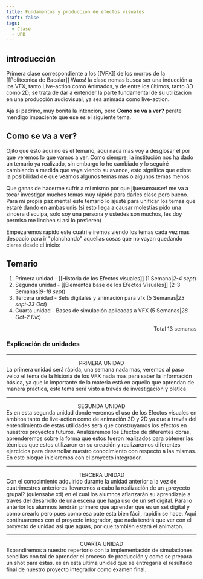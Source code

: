 ```yaml
---
title: Fundamentos y producción de efectos visuales
draft: false
tags:
  - Clase
  - UPB
---
```

## introducción 

Primera clase correspondiente a los [[VFX]] de los morros de la [[Politecnica de Bacalar]] Waos! la clase nomas busca ser una inducción a los VFX, tanto Live-action como Animados, y de entre los últimos, tanto 3D como 2D; se trata de dar a entender la parte fundamental de su utilización en una producción audiovisual, ya sea animada como live-action.

Ajá si padrino, muy bonita la intención, pero **Como se va a ver?**
perate mendigo impaciente que ese es el siguiente tema.

## Como se va a ver?

Ojito que esto aquí no es el temario, aquí nada mas voy a desglosar el por que veremos lo que vamos a ver. Como siempre, la institución nos ha dado un temario ya realizado, sin embargo lo he cambiado y lo seguiré cambiando a medida que vaya viendo su avance, esto significa que existe la posibilidad de que veamos algunos temas mas o algunos temas menos.

Que ganas de hacerme sufrir a mi mismo por que jijuesumauser! me va a tocar investigar muchos temas muy rápido para darles clase pero bueno.
Para mi propia paz mental este temario lo ajusté para unificar los temas que estaré dando en ambas unis (si esto llega a causar molestias pido una sincera disculpa, solo soy una persona y ustedes son muchos, les doy permiso me linchen si así lo prefieren)

Empezaremos rápido este cuatri e iremos viendo los temas cada vez mas despacio para ir "planchando" aquellas cosas que no vayan quedando claras desde el inicio: 

## Temario

1. Primera unidad - [[Historia de los Efectos visuales]] (1 Semana|*2-4 sept*)
2. Segunda unidad - [[Elementos base de los Efectos Visuales]] (2-3 Semanas|*9-18 sept*)
3. Tercera unidad - Sets digitales y animación para vfx (5 Semanas|*23 sept-23 Oct*) 
4. Cuarta unidad - Bases de simulación aplicadas a VFX (5 Semanas|*28 Oct-2 Dic*)

<p align="right">Total 13 semanas</p>

### Explicación de unidades

---
<center>PRIMERA UNIDAD</center>
La primera unidad será rápida, una semana nada mas, veremos al paso veloz el tema de la historia de los VFX nada mas para saber la información básica, ya que lo importante de la materia está en aquello que aprendan de manera practica, este tema será visto a través de investigación y platica

---

<center>SEGUNDA UNIDAD</center>
Es en esta segunda unidad donde veremos el uso de los Efectos visuales en ámbitos tanto de live-action como de animación 3D y 2D ya que a través del entendimiento de estas utilidades será que construyamos los efectos en nuestros proyectos futuros. Analizaremos los Efectos de diferentes obras, aprenderemos sobre la forma que estos fueron realizados para obtener las técnicas que estos utilizaron en su creación y realizaremos diferentes ejercicios para desarrollar nuestro conocimiento con respecto a las mismas.
En este bloque iniciaremos con el proyecto integrador.

---

<center>TERCERA UNIDAD</center>
Con el conocimiento adquirido durante la unidad anterior a la vez de cuatrimestres anteriores llevaremos a cabo la realización de un ¿proyecto grupal? (quiensabe xd) en el cual los alumnos afianzarán su aprendizaje a través del desarrollo de una escena que haga uso de un set digital. Para lo anterior los alumnos tendrán primero que aprender que es un set digital y como crearlo pero pues como esa pate esta bien fácil, rapidin se hace.
Aquí continuaremos con el proyecto integrador, que nada tendrá que ver con el proyecto de unidad así que aguas, por que también estará el animaton.

---

<center>CUARTA UNIDAD</center>
Expandiremos a nuestro repertorio con la implementación de simulaciones sencillas con tal de aprender el proceso de producción y como se prepara un shot para estas.
es en esta ultima unidad que se entregaría el resultado final de nuestro proyecto integrador como examen final.

